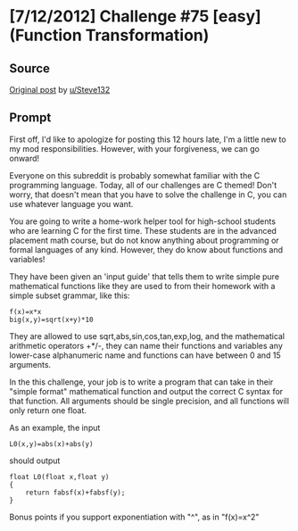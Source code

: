 # [7/12/2012] Challenge #75 [easy] (Function Transformation)

## Source

[Original post](https://old.reddit.com/r/dailyprogrammer/comments/wfhua/7122012_challenge_75_easy_function_transformation/) by [u/Steve132](https://old.reddit.com/user/Steve132)

## Prompt

First off, I'd like to apologize for posting this 12 hours late, I'm a little new to my mod responsibilities.  However, with your forgiveness, we can go onward!

Everyone on this subreddit is probably somewhat familiar with the C programming language.
Today, all of our challenges are C themed!  Don't worry, that doesn't mean that you have to solve the challenge in C, you can use whatever language you want.

You are going to write a home-work helper tool for high-school students who are learning C for the first time.  These students are in the advanced placement math course,
but do not know anything about programming or formal languages of any kind.  However, they do know about functions and variables!

They have been given an 'input guide' that tells them to write simple pure mathematical functions like they are used to from their homework with a simple subset grammar, like this:

    f(x)=x*x
    big(x,y)=sqrt(x+y)*10

They are allowed to use
sqrt,abs,sin,cos,tan,exp,log, and the mathematical arithmetic operators +*/-, they can name their functions and variables any lower-case alphanumeric name and functions can have between 0 and 15 arguments.

In the this challenge, your job is to write a program that can take in their "simple format" mathematical function and output the correct C syntax for that function.  All arguments should
be single precision, and all functions will only return one float.

As an example, the input

    L0(x,y)=abs(x)+abs(y)

should output

    float L0(float x,float y)
    {
        return fabsf(x)+fabsf(y);
    }

Bonus points if you support exponentiation with "\^", as in "f(x)=x\^2"
